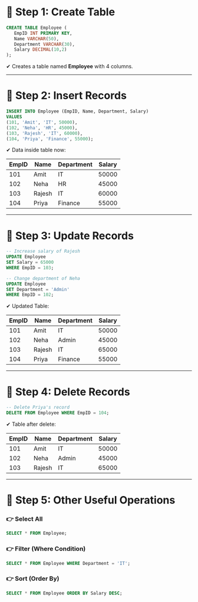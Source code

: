 

# 📌 Step 1: **Create Table**

```sql
CREATE TABLE Employee (
   EmpID INT PRIMARY KEY,
   Name VARCHAR(50),
   Department VARCHAR(30),
   Salary DECIMAL(10,2)
);
```

✔ Creates a table named **Employee** with 4 columns.

---

# 📌 Step 2: **Insert Records**

```sql
INSERT INTO Employee (EmpID, Name, Department, Salary)
VALUES 
(101, 'Amit', 'IT', 50000),
(102, 'Neha', 'HR', 45000),
(103, 'Rajesh', 'IT', 60000),
(104, 'Priya', 'Finance', 55000);
```

✔ Data inside table now:

| EmpID | Name   | Department | Salary |
| ----- | ------ | ---------- | ------ |
| 101   | Amit   | IT         | 50000  |
| 102   | Neha   | HR         | 45000  |
| 103   | Rajesh | IT         | 60000  |
| 104   | Priya  | Finance    | 55000  |

---

# 📌 Step 3: **Update Records**

```sql
-- Increase salary of Rajesh
UPDATE Employee 
SET Salary = 65000 
WHERE EmpID = 103;

-- Change department of Neha
UPDATE Employee
SET Department = 'Admin'
WHERE EmpID = 102;
```

✔ Updated Table:

| EmpID | Name   | Department | Salary |
| ----- | ------ | ---------- | ------ |
| 101   | Amit   | IT         | 50000  |
| 102   | Neha   | Admin      | 45000  |
| 103   | Rajesh | IT         | 65000  |
| 104   | Priya  | Finance    | 55000  |

---

# 📌 Step 4: **Delete Records**

```sql
-- Delete Priya's record
DELETE FROM Employee WHERE EmpID = 104;
```

✔ Table after delete:

| EmpID | Name   | Department | Salary |
| ----- | ------ | ---------- | ------ |
| 101   | Amit   | IT         | 50000  |
| 102   | Neha   | Admin      | 45000  |
| 103   | Rajesh | IT         | 65000  |

---

# 📌 Step 5: **Other Useful Operations**

### 👉 Select All

```sql
SELECT * FROM Employee;
```

### 👉 Filter (Where Condition)

```sql
SELECT * FROM Employee WHERE Department = 'IT';
```

### 👉 Sort (Order By)

```sql
SELECT * FROM Employee ORDER BY Salary DESC;
```



 




